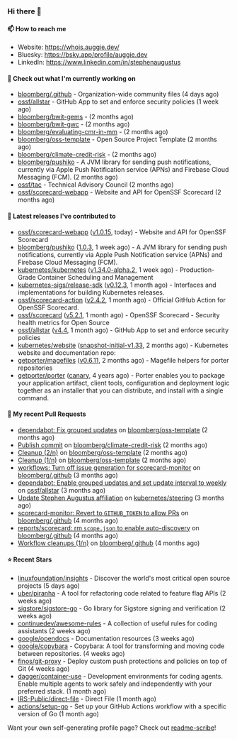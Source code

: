 ### Hi there 👋

#### 📫 How to reach me

- Website: https://whois.auggie.dev/
- Bluesky: https://bsky.app/profile/auggie.dev
- LinkedIn: https://www.linkedin.com/in/stephenaugustus

#### 👷 Check out what I'm currently working on

- [bloomberg/.github](https://github.com/bloomberg/.github) - Organization-wide community files (4 days ago)
- [ossf/allstar](https://github.com/ossf/allstar) - GitHub App to set and enforce security policies (1 week ago)
- [bloomberg/bwit-gems](https://github.com/bloomberg/bwit-gems) -  (2 months ago)
- [bloomberg/bwit-gwc](https://github.com/bloomberg/bwit-gwc) -  (2 months ago)
- [bloomberg/evaluating-cmr-in-mm](https://github.com/bloomberg/evaluating-cmr-in-mm) -  (2 months ago)
- [bloomberg/oss-template](https://github.com/bloomberg/oss-template) - Open Source Project Template (2 months ago)
- [bloomberg/climate-credit-risk](https://github.com/bloomberg/climate-credit-risk) -  (2 months ago)
- [bloomberg/pushiko](https://github.com/bloomberg/pushiko) - A JVM library for sending push notifications, currently via Apple Push Notification service (APNs) and Firebase Cloud Messaging (FCM). (2 months ago)
- [ossf/tac](https://github.com/ossf/tac) - Technical Advisory Council (2 months ago)
- [ossf/scorecard-webapp](https://github.com/ossf/scorecard-webapp) - Website and API for OpenSSF Scorecard (2 months ago)

#### 🔭 Latest releases I've contributed to

- [ossf/scorecard-webapp](https://github.com/ossf/scorecard-webapp) ([v1.0.15](https://github.com/ossf/scorecard-webapp/releases/tag/v1.0.15), today) - Website and API for OpenSSF Scorecard
- [bloomberg/pushiko](https://github.com/bloomberg/pushiko) ([1.0.3](https://github.com/bloomberg/pushiko/releases/tag/1.0.3), 1 week ago) - A JVM library for sending push notifications, currently via Apple Push Notification service (APNs) and Firebase Cloud Messaging (FCM).
- [kubernetes/kubernetes](https://github.com/kubernetes/kubernetes) ([v1.34.0-alpha.2](https://github.com/kubernetes/kubernetes/releases/tag/v1.34.0-alpha.2), 1 week ago) - Production-Grade Container Scheduling and Management
- [kubernetes-sigs/release-sdk](https://github.com/kubernetes-sigs/release-sdk) ([v0.12.3](https://github.com/kubernetes-sigs/release-sdk/releases/tag/v0.12.3), 1 month ago) - Interfaces and implementations for building Kubernetes releases.
- [ossf/scorecard-action](https://github.com/ossf/scorecard-action) ([v2.4.2](https://github.com/ossf/scorecard-action/releases/tag/v2.4.2), 1 month ago) - Official GitHub Action for OpenSSF Scorecard.
- [ossf/scorecard](https://github.com/ossf/scorecard) ([v5.2.1](https://github.com/ossf/scorecard/releases/tag/v5.2.1), 1 month ago) - OpenSSF Scorecard - Security health metrics for Open Source
- [ossf/allstar](https://github.com/ossf/allstar) ([v4.4](https://github.com/ossf/allstar/releases/tag/v4.4), 1 month ago) - GitHub App to set and enforce security policies
- [kubernetes/website](https://github.com/kubernetes/website) ([snapshot-initial-v1.33](https://github.com/kubernetes/website/releases/tag/snapshot-initial-v1.33), 2 months ago) - Kubernetes website and documentation repo: 
- [getporter/magefiles](https://github.com/getporter/magefiles) ([v0.6.11](https://github.com/getporter/magefiles/releases/tag/v0.6.11), 2 months ago) - Magefile helpers for porter repositories
- [getporter/porter](https://github.com/getporter/porter) ([canary](https://github.com/getporter/porter/releases/tag/canary), 4 years ago) - Porter enables you to package your application artifact, client tools, configuration and deployment logic together as an installer that you can distribute, and install with a single command.

#### 🔨 My recent Pull Requests

- [dependabot: Fix grouped updates](https://github.com/bloomberg/oss-template/pull/10) on [bloomberg/oss-template](https://github.com/bloomberg/oss-template) (2 months ago)
- [Publish commit](https://github.com/bloomberg/climate-credit-risk/pull/1) on [bloomberg/climate-credit-risk](https://github.com/bloomberg/climate-credit-risk) (2 months ago)
- [Cleanup (2/n)](https://github.com/bloomberg/oss-template/pull/9) on [bloomberg/oss-template](https://github.com/bloomberg/oss-template) (2 months ago)
- [Cleanup (1/n)](https://github.com/bloomberg/oss-template/pull/7) on [bloomberg/oss-template](https://github.com/bloomberg/oss-template) (2 months ago)
- [workflows: Turn off issue generation for scorecard-monitor](https://github.com/bloomberg/.github/pull/23) on [bloomberg/.github](https://github.com/bloomberg/.github) (3 months ago)
- [dependabot: Enable grouped updates and set update interval to weekly](https://github.com/ossf/allstar/pull/671) on [ossf/allstar](https://github.com/ossf/allstar) (3 months ago)
- [Update Stephen Augustus affiliation](https://github.com/kubernetes/steering/pull/290) on [kubernetes/steering](https://github.com/kubernetes/steering) (3 months ago)
- [scorecard-monitor: Revert to `GITHUB_TOKEN` to allow PRs](https://github.com/bloomberg/.github/pull/14) on [bloomberg/.github](https://github.com/bloomberg/.github) (4 months ago)
- [reports/scorecard: rm `scope.json` to enable auto-discovery](https://github.com/bloomberg/.github/pull/13) on [bloomberg/.github](https://github.com/bloomberg/.github) (4 months ago)
- [Workflow cleanups (1/n)](https://github.com/bloomberg/.github/pull/12) on [bloomberg/.github](https://github.com/bloomberg/.github) (4 months ago)

#### ⭐ Recent Stars

- [linuxfoundation/insights](https://github.com/linuxfoundation/insights) - Discover the world&#39;s most critical open source projects (5 days ago)
- [uber/piranha](https://github.com/uber/piranha) - A tool for refactoring code related to feature flag APIs (2 weeks ago)
- [sigstore/sigstore-go](https://github.com/sigstore/sigstore-go) - Go library for Sigstore signing and verification (2 weeks ago)
- [continuedev/awesome-rules](https://github.com/continuedev/awesome-rules) - A collection of useful rules for coding assistants (2 weeks ago)
- [google/opendocs](https://github.com/google/opendocs) - Documentation resources (3 weeks ago)
- [google/copybara](https://github.com/google/copybara) - Copybara: A tool for transforming and moving code between repositories. (4 weeks ago)
- [finos/git-proxy](https://github.com/finos/git-proxy) - Deploy custom push protections and policies on top of Git (4 weeks ago)
- [dagger/container-use](https://github.com/dagger/container-use) - Development environments for coding agents. Enable multiple agents to work safely and independently with your preferred stack. (1 month ago)
- [IRS-Public/direct-file](https://github.com/IRS-Public/direct-file) - Direct File (1 month ago)
- [actions/setup-go](https://github.com/actions/setup-go) - Set up your GitHub Actions workflow with a specific version of Go (1 month ago)



Want your own self-generating profile page? Check out [readme-scribe](https://github.com/muesli/readme-scribe)!
